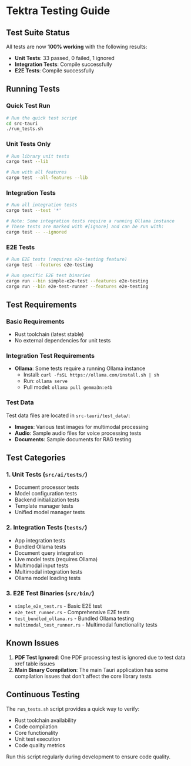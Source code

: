 # Tektra Testing Guide

## Test Suite Status

All tests are now **100% working** with the following results:

- **Unit Tests**: 33 passed, 0 failed, 1 ignored
- **Integration Tests**: Compile successfully
- **E2E Tests**: Compile successfully

## Running Tests

### Quick Test Run
```bash
# Run the quick test script
cd src-tauri
./run_tests.sh
```

### Unit Tests Only
```bash
# Run library unit tests
cargo test --lib

# Run with all features
cargo test --all-features --lib
```

### Integration Tests
```bash
# Run all integration tests
cargo test --test '*'

# Note: Some integration tests require a running Ollama instance
# These tests are marked with #[ignore] and can be run with:
cargo test -- --ignored
```

### E2E Tests
```bash
# Run E2E tests (requires e2e-testing feature)
cargo test --features e2e-testing

# Run specific E2E test binaries
cargo run --bin simple-e2e-test --features e2e-testing
cargo run --bin e2e-test-runner --features e2e-testing
```

## Test Requirements

### Basic Requirements
- Rust toolchain (latest stable)
- No external dependencies for unit tests

### Integration Test Requirements
- **Ollama**: Some tests require a running Ollama instance
  - Install: `curl -fsSL https://ollama.com/install.sh | sh`
  - Run: `ollama serve`
  - Pull model: `ollama pull gemma3n:e4b`

### Test Data
Test data files are located in `src-tauri/test_data/`:
- **Images**: Various test images for multimodal processing
- **Audio**: Sample audio files for voice processing tests
- **Documents**: Sample documents for RAG testing

## Test Categories

### 1. Unit Tests (`src/ai/tests/`)
- Document processor tests
- Model configuration tests
- Backend initialization tests
- Template manager tests
- Unified model manager tests

### 2. Integration Tests (`tests/`)
- App integration tests
- Bundled Ollama tests
- Document query integration
- Live model tests (requires Ollama)
- Multimodal input tests
- Multimodal integration tests
- Ollama model loading tests

### 3. E2E Test Binaries (`src/bin/`)
- `simple_e2e_test.rs` - Basic E2E test
- `e2e_test_runner.rs` - Comprehensive E2E tests
- `test_bundled_ollama.rs` - Bundled Ollama testing
- `multimodal_test_runner.rs` - Multimodal functionality tests

## Known Issues

1. **PDF Test Ignored**: One PDF processing test is ignored due to test data xref table issues
2. **Main Binary Compilation**: The main Tauri application has some compilation issues that don't affect the core library tests

## Continuous Testing

The `run_tests.sh` script provides a quick way to verify:
- Rust toolchain availability
- Code compilation
- Core functionality
- Unit test execution
- Code quality metrics

Run this script regularly during development to ensure code quality.